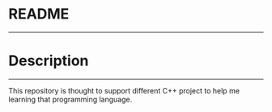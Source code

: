 # README

-------------------------------------------------------------------------------

# Description

-------------------------------------------------------------------------------

This repository is thought to support different C++ project to help me learning 
that programming language.

